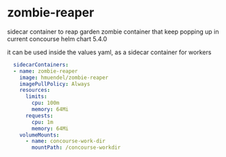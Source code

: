 # zombie-reaper
sidecar container to reap garden zombie container that keep popping up in current concourse helm chart 5.4.0

it can be used inside the values yaml, as a sidecar container for workers

```yaml
  sidecarContainers:
  - name: zombie-reaper
    image: hmuendel/zombie-reaper
    imagePullPolicy: Always
    resources:
      limits:
        cpu: 100m
        memory: 64Mi
      requests:
        cpu: 1m
        memory: 64Mi
    volumeMounts:
      - name: concourse-work-dir
        mountPath: /concourse-workdir
```